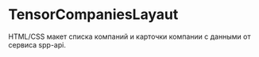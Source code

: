 # TensorCompaniesLayaut
HTML/CSS макет списка компаний и карточки компании с данными от сервиса spp-api.
